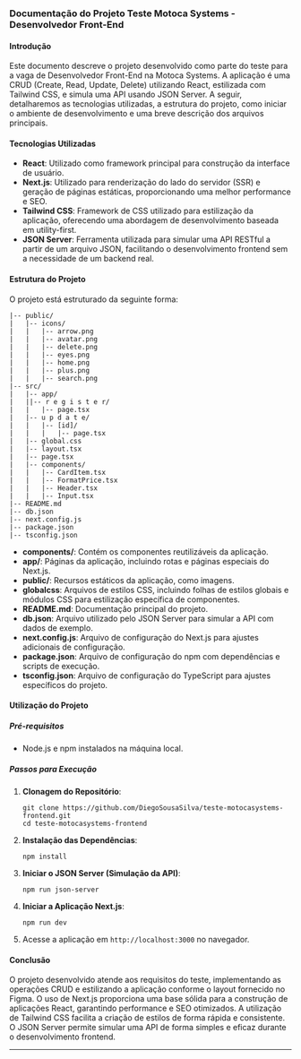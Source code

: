 ### Documentação do Projeto Teste Motoca Systems - Desenvolvedor Front-End

#### Introdução
Este documento descreve o projeto desenvolvido como parte do teste para a vaga de Desenvolvedor Front-End na Motoca Systems. A aplicação é uma CRUD (Create, Read, Update, Delete) utilizando React, estilizada com Tailwind CSS, e simula uma API usando JSON Server. A seguir, detalharemos as tecnologias utilizadas, a estrutura do projeto, como iniciar o ambiente de desenvolvimento e uma breve descrição dos arquivos principais.

#### Tecnologias Utilizadas
- **React**: Utilizado como framework principal para construção da interface de usuário.
- **Next.js**: Utilizado para renderização do lado do servidor (SSR) e geração de páginas estáticas, proporcionando uma melhor performance e SEO.
- **Tailwind CSS**: Framework de CSS utilizado para estilização da aplicação, oferecendo uma abordagem de desenvolvimento baseada em utility-first.
- **JSON Server**: Ferramenta utilizada para simular uma API RESTful a partir de um arquivo JSON, facilitando o desenvolvimento frontend sem a necessidade de um backend real.

#### Estrutura do Projeto
O projeto está estruturado da seguinte forma:

```
|-- public/
|   |-- icons/
|   |   |-- arrow.png
|   |   |-- avatar.png
|   |   |-- delete.png
|   |   |-- eyes.png
|   |   |-- home.png
|   |   |-- plus.png
|   |   |-- search.png
|-- src/
|   |-- app/
|   ||-- r e g i s t e r/
|   |   |-- page.tsx
|   |-- u p d a t e/
|   |   |-- [id]/
|   |   |   |-- page.tsx
|   |-- global.css
|   |-- layout.tsx
|   |-- page.tsx
|   |-- components/
|   |   |-- CardItem.tsx
|   |   |-- FormatPrice.tsx
|   |   |-- Header.tsx
|   |   |-- Input.tsx
|-- README.md
|-- db.json
|-- next.config.js
|-- package.json
|-- tsconfig.json
```

- **components/**: Contém os componentes reutilizáveis da aplicação.
- **app/**: Páginas da aplicação, incluindo rotas e páginas especiais do Next.js.
- **public/**: Recursos estáticos da aplicação, como imagens.
- **globalcss**: Arquivos de estilos CSS, incluindo folhas de estilos globais e módulos CSS para estilização específica de componentes.
- **README.md**: Documentação principal do projeto.
- **db.json**: Arquivo utilizado pelo JSON Server para simular a API com dados de exemplo.
- **next.config.js**: Arquivo de configuração do Next.js para ajustes adicionais de configuração.
- **package.json**: Arquivo de configuração do npm com dependências e scripts de execução.
- **tsconfig.json**: Arquivo de configuração do TypeScript para ajustes específicos do projeto.

#### Utilização do Projeto

##### Pré-requisitos
- Node.js e npm instalados na máquina local.

##### Passos para Execução
1. **Clonagem do Repositório**:
   ```
   git clone https://github.com/DiegoSousaSilva/teste-motocasystems-frontend.git
   cd teste-motocasystems-frontend
   ```

2. **Instalação das Dependências**:
   ```
   npm install
   ```

3. **Iniciar o JSON Server (Simulação da API)**:
   ```
   npm run json-server
   ```

4. **Iniciar a Aplicação Next.js**:
   ```
   npm run dev
   ```

5. Acesse a aplicação em `http://localhost:3000` no navegador.

#### Conclusão
O projeto desenvolvido atende aos requisitos do teste, implementando as operações CRUD e estilizando a aplicação conforme o layout fornecido no Figma. O uso de Next.js proporciona uma base sólida para a construção de aplicações React, garantindo performance e SEO otimizados. A utilização de Tailwind CSS facilita a criação de estilos de forma rápida e consistente. O JSON Server permite simular uma API de forma simples e eficaz durante o desenvolvimento frontend.

---